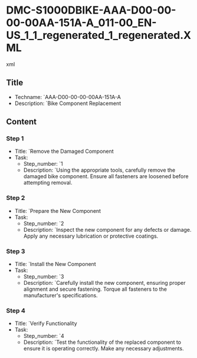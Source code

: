 # DMC-S1000DBIKE-AAA-D00-00-00-00AA-151A-A_011-00_EN-US_1_1_regenerated_1_regenerated.XML

xml
<procedure xmlns:dc="http://www.purl.org/dc/elements/1.1/" xmlns:rdf="http://www.w3.org/1999/02/22-rdf-syntax-ns#" xmlns:xlink="http://www.w3.org/1999/xlink" xmlns:xsi="http://www.w3.org/2001/XMLSchema-instance" xsi:noNamespaceSchemaLocation="http://www.s1000d.org/S1000D_6/xml_schema_flat/proced.xsd">
## Title

*   Techname: `AAA-D00-00-00-00AA-151A-A
*   Description: `Bike Component Replacement
## Content

### Step 1

*   Title: `Remove the Damaged Component
*   Task:
    *   Step_number: `1
    *   Description: `Using the appropriate tools, carefully remove the damaged bike component. Ensure all fasteners are loosened before attempting removal.
### Step 2

*   Title: `Prepare the New Component
*   Task:
    *   Step_number: `2
    *   Description: `Inspect the new component for any defects or damage. Apply any necessary lubrication or protective coatings.
### Step 3

*   Title: `Install the New Component
*   Task:
    *   Step_number: `3
    *   Description: `Carefully install the new component, ensuring proper alignment and secure fastening. Torque all fasteners to the manufacturer's specifications.
### Step 4

*   Title: `Verify Functionality
*   Task:
    *   Step_number: `4
    *   Description: `Test the functionality of the replaced component to ensure it is operating correctly. Make any necessary adjustments.